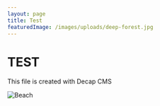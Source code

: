```yaml
---
layout: page
title: Test
featuredImage: /images/uploads/deep-forest.jpg
---
```

# TEST

This file is created with Decap CMS

![Beach](https://unsplash.com/photos/Kmf8MZkk9GQ/download?ixid=M3wxMjA3fDB8MXxhbGx8fHx8fHx8fHwxNjk3MjA0ODkxfA&force=true)